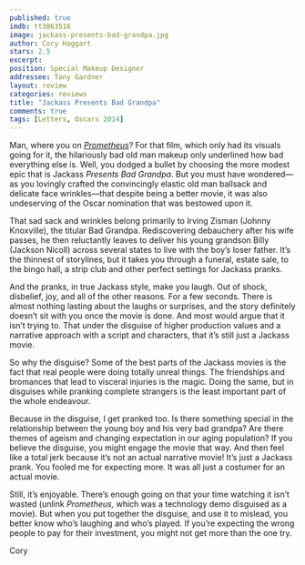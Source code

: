 ```yaml
---
published: true
imdb: tt3063516
image: jackass-presents-bad-grandpa.jpg
author: Cory Haggart
stars: 2.5
excerpt: 
position: Special Makeup Designer
addressee: Tony Gardner
layout: review
categories: reviews
title: "Jackass Presents Bad Grandpa"
comments: true
tags: [Letters, Oscars 2014]
---
```

<p>Man, where you on <a href="/2012/06/12/prometheus.html"><em>Prometheus</em></a>? For that film, which only had its visuals going for it, the hilariously bad old man makeup only underlined how bad everything else is. Well, you dodged a bullet by choosing the more modest epic that is Jackass<em> Presents Bad Grandpa</em>. But you must have wondered&mdash;as you lovingly crafted the convincingly elastic old man ballsack and delicate face wrinkles&mdash;that despite being a better movie, it was also undeserving of the Oscar nomination that was bestowed upon it.</p>
<p>That sad sack and wrinkles belong primarily to Irving Zisman (Johnny Knoxville), the titular Bad Grandpa. Rediscovering debauchery after his wife passes, he then reluctantly leaves to deliver his young grandson Billy (Jackson Nicoll) across several states to live with the boy&rsquo;s loser father. It&rsquo;s the thinnest of storylines, but it takes you through a funeral, estate sale, to the bingo hall, a strip club and other perfect settings for Jackass pranks.</p>
<p>And the pranks, in true Jackass style, make you laugh. Out of shock, disbelief, joy, and all of the other reasons. For a few seconds. There is almost nothing lasting about the laughs or surprises, and the story definitely doesn&rsquo;t sit with you once the movie is done. And most would argue that it isn&rsquo;t trying to. That under the disguise of higher production values and a narrative approach with a script and characters, that it&rsquo;s still just a Jackass movie.</p>
<p>So why the disguise? Some of the best parts of the Jackass movies is the fact that real people were doing totally unreal things. The friendships and bromances that lead to visceral injuries is the magic. Doing the same, but in disguises while pranking complete strangers is the least important part of the whole endeavour.&nbsp;</p>
<p>Because in the disguise, I get pranked too. Is there something special in the relationship between the young boy and his very bad grandpa? Are there themes of ageism and changing expectation in our aging population? If you believe the disguise, you might engage the movie that way. And then feel like a total jerk because it&rsquo;s not an actual narrative movie! It&rsquo;s just a Jackass prank. You fooled me for expecting more. It was all just a costumer for an actual movie.</p>
<p>Still, it&rsquo;s enjoyable. There&rsquo;s enough going on that your time watching it isn&rsquo;t wasted (unlink <em>Prometheus, </em>which was a technology demo disguised as a movie). But when you put together the disguise, and use it to mislead, you better know who&rsquo;s laughing and who&rsquo;s played. If you&rsquo;re expecting the wrong people to pay for their investment, you might not get more than the one try.</p>
<p>Cory</p>
